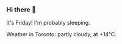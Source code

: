 ### Hi there :wave:

It's Friday! I'm probably sleeping.

Weather in Toronto: partly cloudy, at +14°C.

